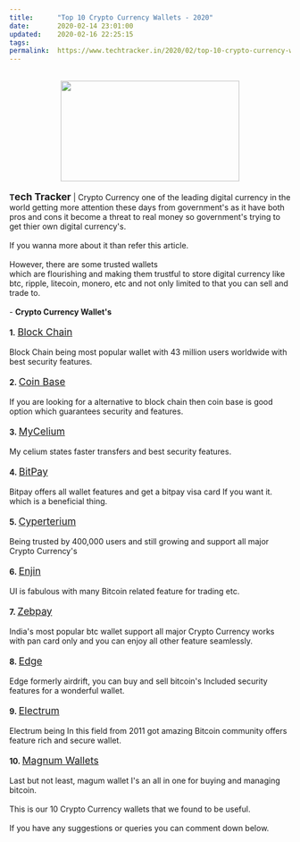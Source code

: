 ```yaml
---
title:		"Top 10 Crypto Currency Wallets - 2020"
date:		2020-02-14 23:01:00
updated:	2020-02-16 22:25:15
tags: 	
permalink:	https://www.techtracker.in/2020/02/top-10-crypto-currency-wallets-2020.html
---
```


<div><b><br><div class="separator" style="clear: both; text-align: center;"><a href="https://lh3.googleusercontent.com/-uYQ511n7YPI/Xklz8EuKkpI/AAAAAAAABHk/Hr_gqHCPkPse8IYpnZhcBw9HF5NfWxglQCLcBGAsYHQ/s1600/IMG_20200216_221912_755.jpg" imageanchor="1" style="margin-left: 1em; margin-right: 1em;"><img src="https://lh3.googleusercontent.com/-uYQ511n7YPI/Xklz8EuKkpI/AAAAAAAABHk/Hr_gqHCPkPse8IYpnZhcBw9HF5NfWxglQCLcBGAsYHQ/s1600/IMG_20200216_221912_755.jpg" border="0" data-original-width="1280" data-original-height="720" width="320" height="180"></a></div></b></div><b><div><b><br></b></div>T</b><b style="font-size: 1.25em;">ech Tracker</b> | Crypto Currency one of the leading digital currency in the world getting more attention these days from government's as it have both pros and cons it become a threat to real money so government's trying to get thier own digital currency's.<div><div><br></div><div>If you wanna more about it than refer this article.</div><div><br></div><div>However, there are some trusted wallets</div><div>which are flourishing and making them trustful to store digital currency like btc, ripple, litecoin, monero, etc and not only limited to that you can sell and trade to.</div><div><br></div><div>- <b>Crypto Currency Wallet's</b></div><div><b><br></b></div><div><b>1.</b>&nbsp;<a href="https://play.google.com/store/apps/details?id=piuk.blockchain.android" target="_blank" style="font-size: 1.25em;">Block Chain</a></div><div><br></div><div>Block Chain being most popular wallet with 43 million users worldwide with best security features.</div><div><br></div><div><b>2.&nbsp;</b><a href="https://play.google.com/store/apps/details?id=com.coinbase.android" target="_blank" style="font-size: 1.25em;">Coin Base</a></div><div><br></div><div>If you are looking for a alternative to block chain then coin base is good option which guarantees security and features.</div><div><br></div><div><b>3.&nbsp;</b><a href="https://play.google.com/store/apps/details?id=com.mycelium.wallet" target="_blank" style="font-size: 1.25em;">MyCelium</a></div><div><br></div><div>My celium states faster transfers and best security features.</div><div><br></div><div><b>4.&nbsp;</b><a href="https://play.google.com/store/apps/details?id=com.bitpay.wallet" target="_blank" style="font-size: 1.25em;">BitPay</a></div><div><br></div><div>Bitpay offers all wallet features and get a bitpay visa card If you want it. which is a beneficial thing.</div><div><b><br></b></div><div><b>5.&nbsp;</b><a href="https://play.google.com/store/apps/details?id=com.crypterium" target="_blank" style="font-size: 1.25em;">Cyperterium</a></div><div><br></div><div>Being trusted by 400,000 users and still growing and support all major Crypto Currency's</div><div><br></div><div><b>6.&nbsp;</b><a href="https://play.google.com/store/apps/details?id=com.enjin.mobile.wallet" target="_blank" style="font-size: 1.25em;">Enjin</a></div><div><br></div><div>UI is fabulous with many Bitcoin related feature for trading etc.</div><div><br></div><div><b>7.&nbsp;</b><a href="https://play.google.com/store/apps/details?id=zebpay.Application" target="_blank" style="font-size: 1.25em;">Zebpay</a></div><div><br></div><div>India's most popular btc wallet support all major Crypto Currency works with pan card only and you can enjoy all other feature seamlessly.</div><div><br></div><div><b>8.&nbsp;</b><a href="https://play.google.com/store/apps/details?id=co.edgesecure.app" target="_blank" style="font-size: 1.25em;">Edge</a></div><div><br></div><div>Edge formerly airdrift, you can buy and sell bitcoin's Included security features for a wonderful wallet.</div><div><br></div><div><b>9.&nbsp;</b><a href="https://play.google.com/store/apps/details?id=org.electrum.electrum" target="_blank" style="font-size: 1.25em;">Electrum</a></div><div><br></div><div>Electrum being In this field from 2011 got amazing Bitcoin community offers feature rich and secure wallet.</div><div><b><br></b></div><div><b>10.&nbsp;</b><a href="https://play.google.com/store/apps/details?id=com.magnum.wallet" target="_blank" style="font-size: 1.25em;">Magnum Wallets</a></div><div><br></div><div>Last but not least, magum wallet I's an all in one for buying and managing bitcoin.</div><div><br></div><div>This is our 10 Crypto Currency wallets that we found to be useful.</div><div><br></div><div>If you have any suggestions or queries you can comment down below.</div><div><br></div><div><br></div></div>
<!-- no comments on this post -->
